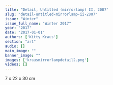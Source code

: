 ```yaml
---
title: "Detail, Untitled (mirrorlamp) II, 2007"
slug: "detail-untitled-mirrorlamp-ii-2007"
issue: "Winter"
issue_full_name: "Winter 2017"
year: "2017"
date: "2017-01-01"
authors: ['Kitty Kraus']
section: "art"
audio: []
main_image: ""
banner_image: ""
images: ['krausmirrorlampdetail2.png']
videos: []
---
```

7 x 22 x 30 cm


